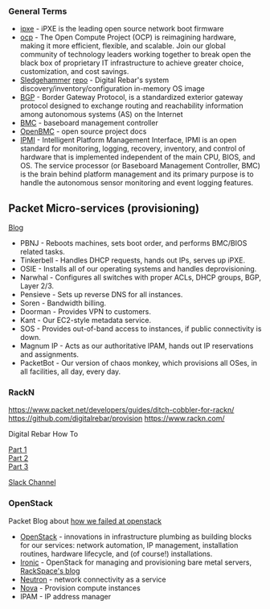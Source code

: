 ### General Terms

* [ipxe](https://ipxe.org/) - iPXE is the leading open source network boot firmware
* [ocp](https://www.opencompute.org/) - The Open Compute Project (OCP) is reimagining hardware, making it more efficient, flexible, and scalable. Join our global community of technology leaders working together to break open the black box of proprietary IT infrastructure to achieve greater choice, customization, and cost savings.
* [Sledgehammer](http://provision.readthedocs.io/en/tip/doc/arch/sledgehammer.html) [repo](https://github.com/digitalrebar/sledgehammer) - Digital Rebar's system discovery/inventory/configuration in-memory OS image
* [BGP](https://en.wikipedia.org/wiki/Border_Gateway_Protocol) - Border Gateway Protocol,  is a standardized exterior gateway protocol designed to exchange routing and reachability information among autonomous systems (AS) on the Internet
* [BMC](https://searchnetworking.techtarget.com/definition/baseboard-management-controller) - baseboard management controller
* [OpenBMC](https://github.com/openbmc/docs) - open source project docs
* [IPMI](https://github.com/openbmc/ipmitool) - Intelligent Platform Management Interface, IPMI is an open standard
for monitoring, logging, recovery, inventory, and control of hardware
that is implemented independent of the main CPU, BIOS, and OS.  The
service processor (or Baseboard Management Controller, BMC) is the brain
behind platform management and its primary purpose is to handle the
autonomous sensor monitoring and event logging features.


## Packet Micro-services (provisioning)

[Blog](https://www.packet.net/blog/our-journey-to-zero-failed-installs/)

* PBNJ - Reboots machines, sets boot order, and performs BMC/BIOS related tasks.
* Tinkerbell - Handles DHCP requests, hands out IPs, serves up iPXE.
* OSIE - Installs all of our operating systems and handles deprovisioning.
* Narwhal - Configures all switches with proper ACLs, DHCP groups, BGP, Layer 2/3.
* Pensieve - Sets up reverse DNS for all instances.
* Soren - Bandwidth billing.
* Doorman - Provides VPN to customers.
* Kant - Our EC2-style metadata service.
* SOS - Provides out-of-band access to instances, if public connectivity is down.
* Magnum IP - Acts as our authoritative IPAM, hands out IP reservations and assignments.
* PacketBot - Our version of chaos monkey, which provisions all OSes, in all facilities, all day, every day. 

### RackN

https://www.packet.net/developers/guides/ditch-cobbler-for-rackn/
https://github.com/digitalrebar/provision
https://www.rackn.com/

Digital Rebar How To

[Part 1](https://www.rackn.com/2018/03/14/deploy-and-test-digital-rebar-provision-in-less-than-10-minutes-how-to-guide/)    
[Part 2](https://www.rackn.com/2018/03/21/rackn-portal-management-connection-to-the-10-minute-demo/)    
[Part 3](https://www.rackn.com/2018/04/05/create-your-first-centos-7-machine-on-rackn-portal-with-digital-rebar-provision/)    

[Slack Channel](http://www.rackn.com/support/slack/)

### OpenStack

Packet Blog about [how we failed at openstack](https://www.packet.net/blog/how-we-failed-at-openstack/)

* [OpenStack](http://www.openstack.org/) - innovations in infrastructure plumbing as building blocks for our services: network automation, IP management, installation routines, hardware lifecycle, and (of course!) installations.
* [Ironic](https://github.com/openstack/ironic) - OpenStack for managing and provisioning bare metal servers, [RackSpace's blog](https://developer.rackspace.com/blog/how-we-run-ironic-and-you-can-too/)
* [Neutron](https://docs.openstack.org/neutron/pike/) - network connectivity as a service
* [Nova](https://docs.openstack.org/nova/latest/) - Provision compute instances
* IPAM - IP address manager 